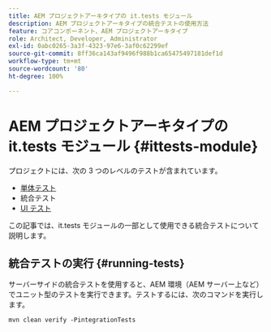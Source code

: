 ```yaml
---
title: AEM プロジェクトアーキタイプの it.tests モジュール
description: AEM プロジェクトアーキタイプの統合テストの使用方法
feature: コアコンポーネント、AEM プロジェクトアーキタイプ
role: Architect, Developer, Administrator
exl-id: 0abc0265-3a3f-4323-97e6-3af0c62299ef
source-git-commit: 8ff36ca143af9496f988b1ca65475497181def1d
workflow-type: tm+mt
source-wordcount: '80'
ht-degree: 100%

---
```


# AEM プロジェクトアーキタイプの it.tests モジュール {#ittests-module}

プロジェクトには、次の 3 つのレベルのテストが含まれています。

* [単体テスト](core.md#unit-tests)
* 統合テスト
* [UI テスト](uitests.md)

この記事では、it.tests モジュールの一部として使用できる統合テストについて説明します。

## 統合テストの実行 {#running-tests}

サーバーサイドの統合テストを使用すると、AEM 環境（AEM サーバー上など）でユニット型のテストを実行できます。テストするには、次のコマンドを実行します。

```
mvn clean verify -PintegrationTests
```
